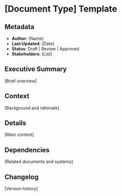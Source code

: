 # [Document Type] Template

## Metadata
- **Author**: [Name]
- **Last Updated**: [Date]
- **Status**: Draft | Review | Approved
- **Stakeholders**: [List]

## Executive Summary
[Brief overview]

## Context
[Background and rationale]

## Details
[Main content]

## Dependencies
[Related documents and systems]

## Changelog
[Version history]